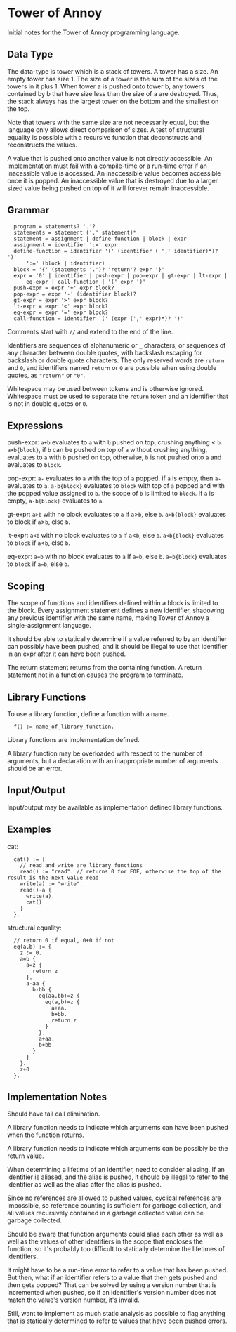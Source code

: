 Tower of Annoy
==============
Initial notes for the Tower of Annoy programming language.

Data Type
---------
The data-type is tower which is a stack of towers.  A tower has a
size.  An empty tower has size 1.  The size of a tower is the sum of
the sizes of the towers in it plus 1.  When tower a is pushed onto
tower b, any towers contained by b that have size less than the size
of a are destroyed.  Thus, the stack always has the largest tower on
the bottom and the smallest on the top.

Note that towers with the same size are not necessarily equal, but the
language only allows direct comparison of sizes.  A test of structural
equality is possible with a recursive function that deconstructs and
reconstructs the values.

A value that is pushed onto another value is not directly accessible.
An implementation must fail with a compile-time or a run-time error if
an inacessible value is accessed.  An inaccessible value becomes
accessible once it is popped.  An inaccessible value that is destroyed
due to a larger sized value being pushed on top of it will forever
remain inaccessible.

Grammar
-------
```
  program = statements? '.'?
  statements = statement ('.' statement)*
  statement = assignment | define-function | block | expr
  assignment = identifier ':=' expr
  define-function = identifier '(' (identifier ( ',' identifier)*)? ')'
      ':=' (block | identifier)
  block = '{' (statements '.')? 'return'? expr '}'
  expr = '0' | identifier | push-expr | pop-expr | gt-expr | lt-expr |
      eq-expr | call-function | '(' expr ')'
  push-expr = expr '+' expr block?
  pop-expr = expr '-' (identifier block)?
  gt-expr = expr '>' expr block?
  lt-expr = expr '<' expr block?
  eq-expr = expr '=' expr block?
  call-function = identifier '(' (expr (',' expr)*)? ')'
```

Comments start with `//` and extend to the end of the line.

Identifiers are sequences of alphanumeric or `_` characters, or
sequences of any character between double quotes, with backslash
escaping for backslash or double quote characters.  The only reserved
words are `return` and `0`, and identifiers named `return` or `0` are
possible when using double quotes, as `"return"` or `"0"`.

Whitespace may be used between tokens and is otherwise ignored.
Whitespace must be used to separate the `return` token and an
identifier that is not in double quotes or `0`.

Expressions
-----------
push-expr: `a+b` evaluates to `a` with `b` pushed on top, crushing
anything < `b`.  `a+b{block}`, if `b` can be pushed on top of `a`
without crushing anything, evaluates to `a` with `b` pushed on top,
otherwise, `b` is not pushed onto `a` and evaluates to `block`.

pop-expr: `a-` evaluates to `a` with the top of `a` popped.  if `a` is
empty, then `a-` evaluates to `a`.  `a-b{block}` evaluates to `block`
with top of `a` popped and with the popped value assigned to `b`.  the
scope of `b` is limited to `block`.  If `a` is empty, `a-b{block}`
evaluates to `a`.

gt-expr: `a>b` with no block evaluates to `a` if `a`>`b`, else `b`.
`a>b{block}` evaluates to block if `a`>`b`, else `b`.

lt-expr: `a<b` with no block evaluates to `a` if `a`<`b`, else `b`.
`a<b{block}` evaluates to `block` if `a`<`b`, else `b`.

eq-expr: `a=b` with no block evaluates to `a` if `a=b`, else `b`.
`a=b{block}` evaluates to `block` if `a=b`, else `b`.

Scoping
-------
The scope of functions and identifiers defined within a block is
limited to the block.  Every assignment statement defines a new
identifier, shadowing any previous identifier with the same name,
making Tower of Annoy a single-assignment language.

It should be able to statically determine if a value referred to by an
identifier can possibly have been pushed, and it should be illegal to
use that identifier in an expr after it can have been pushed.

The return statement returns from the containing function.  A return
statement not in a function causes the program to terminate.

Library Functions
-----------------
To use a library function, define a function with a name.
```
  f() := name_of_library_function.
```
Library functions are implementation defined.

A library function may be overloaded with respect to the number of
arguments, but a declaration with an inappropriate number of arguments
should be an error.

Input/Output
------------
Input/output may be available as implementation defined library
functions.

Examples
--------
cat:
```
  cat() := {
    // read and write are library functions
    read() := "read". // returns 0 for EOF, otherwise the top of the result is the next value read
    write(a) := "write".
    read()-a {
      write(a).
      cat()
    }
  }.
```
structural equality:
```
  // return 0 if equal, 0+0 if not
  eq(a,b) := {
    z := 0.
    a=b {
      a=z {
        return z
      }.
      a-aa {
        b-bb {
          eq(aa,bb)=z {
            eq(a,b)=z {
              a+aa.
              b+bb.
              return z
            }
          }.
          a+aa.
          b+bb
        }
      }
    }.
    z+0
  }.
```
Implementation Notes
--------------------
Should have tail call elimination.

A library function needs to indicate which arguments can have been
pushed when the function returns.

A library function needs to indicate which arguments can be possibly
be the return value.

When determining a lifetime of an identifier, need to consider
aliasing.  If an identifier is aliased, and the alias is pushed, it
should be illegal to refer to the identifier as well as the alias
after the alias is pushed.

Since no references are allowed to pushed values, cyclical references
are impossible, so reference counting is sufficient for garbage
collection, and all values recursively contained in a garbage
collected value can be garbage collected.

Should be aware that function arguments could alias each other as well
as well as the values of other identifiers in the scope that encloses
the function, so it's probably too difficult to statically determine
the lifetimes of identifiers.

It might have to be a run-time error to refer to a value that has been
pushed.  But then, what if an identifier refers to a value that then
gets pushed and then gets popped?  That can be solved by using a
version number that is incremented when pushed, so if an identifier's
version number does not match the value's version number, it's
invalid.

Still, want to implement as much static analysis as possible to flag
anything that is statically determined to refer to values that have
been pushed errors.
